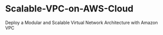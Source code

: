 # Scalable-VPC-on-AWS-Cloud
Deploy a Modular and Scalable Virtual Network Architecture with Amazon VPC

